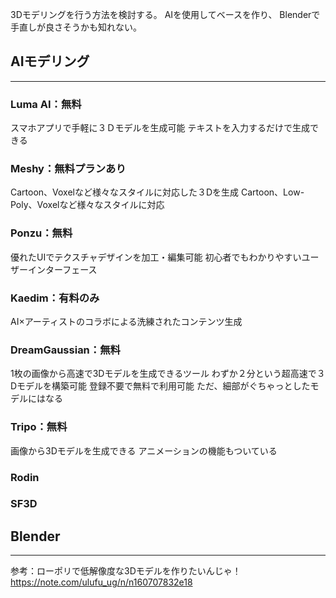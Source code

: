 3Dモデリングを行う方法を検討する。
AIを使用してベースを作り、
Blenderで手直しが良さそうかも知れない。

## AIモデリング
---
### Luma AI：無料
スマホアプリで手軽に３Ｄモデルを生成可能
テキストを入力するだけで生成できる
### Meshy：無料プランあり
Cartoon、Voxelなど様々なスタイルに対応した３Dを生成
Cartoon、Low-Poly、Voxelなど様々なスタイルに対応
### Ponzu：無料
優れたUIでテクスチャデザインを加工・編集可能
初心者でもわかりやすいユーザーインターフェース
### Kaedim：有料のみ
AI×アーティストのコラボによる洗練されたコンテンツ生成
### DreamGaussian：無料
1枚の画像から高速で3Dモデルを生成できるツール
わずか２分という超高速で３Dモデルを構築可能
登録不要で無料で利用可能
ただ、細部がぐちゃっとしたモデルにはなる
### Tripo：無料
画像から3Dモデルを生成できる
アニメーションの機能もついている
### Rodin
### SF3D


## Blender
---


参考：ローポリで低解像度な3Dモデルを作りたいんじゃ！
https://note.com/ulufu_ug/n/n160707832e18
